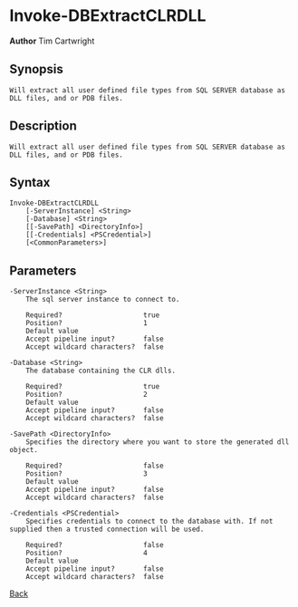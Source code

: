 # Invoke-DBExtractCLRDLL
**Author** Tim Cartwright

## Synopsis
    Will extract all user defined file types from SQL SERVER database as DLL files, and or PDB files. 

## Description
    Will extract all user defined file types from SQL SERVER database as DLL files, and or PDB files. 

## Syntax
    Invoke-DBExtractCLRDLL 
        [-ServerInstance] <String> 
        [-Database] <String> 
        [[-SavePath] <DirectoryInfo>] 
        [[-Credentials] <PSCredential>] 
        [<CommonParameters>]

## Parameters
    -ServerInstance <String>
        The sql server instance to connect to.

        Required?                    true
        Position?                    1
        Default value                
        Accept pipeline input?       false
        Accept wildcard characters?  false

    -Database <String>
        The database containing the CLR dlls.

        Required?                    true
        Position?                    2
        Default value                
        Accept pipeline input?       false
        Accept wildcard characters?  false

    -SavePath <DirectoryInfo>
        Specifies the directory where you want to store the generated dll object.

        Required?                    false
        Position?                    3
        Default value                
        Accept pipeline input?       false
        Accept wildcard characters?  false

    -Credentials <PSCredential>
        Specifies credentials to connect to the database with. If not supplied then a trusted connection will be used.

        Required?                    false
        Position?                    4
        Default value                
        Accept pipeline input?       false
        Accept wildcard characters?  false

[Back](/README.md)